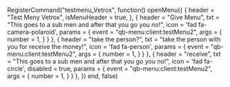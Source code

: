 RegisterCommand("testmenu_Vetrox", function()
    openMenu({
        {
            header = "Test Meny Vetrox",
            isMenuHeader = true, 
        },
        {
            header = "Give Menu",
            txt = "This goes to a sub men and after that you go you no!",
            icon = 'fad fa-camera-polaroid',
            params = {
                event = "qb-menu:client:testMenu2",
                args = {
                    number = 1,
                }
            }
        },
        {
            header = "take the person?",
            txt = "take the person with you for receive the money!",
            icon = 'fad fa-person',
            params = {
                event = "qb-menu:client:testMenu2",
                args = {
                    number = 1,
                }
            }
        }, 
        {
            header = "receive",
            txt = "This goes to a sub men and after that you go you no!",
            icon = 'fad fa-circle',
            disabled = true,
            params = {
                event = "qb-menu:client:testMenu2",
                args = {
                    number = 1,
                }
            }
        },
    })
end, false)